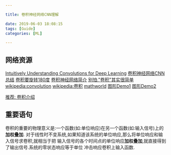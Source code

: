 ```yaml
---

title: 卷积神经网络CNN理解

date: 2019-06-03 18:08:15
tags: [Guide]
categories: [ML]

---
```



## 网络资源

[Intuitively Understanding Convolutions for Deep Learning][1]
[卷积神经网络CNN总结][2]
[卷积要旋转180度][3]
[卷积神经网络简介][4]
[别怕,"卷积"其实很简单][5]
[wikipedia:convolution][6]
[wikipedia:卷积][7]
[mathworld][8]
[图形Demo1][9]
[图形Demo2][10]

[推荐: 卷积介绍][100]

[1]:https://towardsdatascience.com/intuitively-understanding-convolutions-for-deep-learning-1f6f42faee1
[2]:https://www.cnblogs.com/skyfsm/p/6790245.html
[3]:https://blog.csdn.net/leadai/article/details/83353470
[4]:https://zhuanlan.zhihu.com/p/25249694
[5]:https://blog.csdn.net/qq_39521554/article/details/79083864
[6]:https://en.wikipedia.org/wiki/Convolution
[7]:https://zh.wikipedia.org/wiki/%E5%8D%B7%E7%A7%AF
[8]:http://mathworld.wolfram.com/Convolution.html
[9]:https://lpsa.swarthmore.edu/Convolution/CI.html
[10]:https://phiresky.github.io/convolution-demo/

[100]:https://lpsa.swarthmore.edu/Convolution/Convolution.html

<!-- more -->

## 重要语句

卷积的重要的物理意义是:一个函数(如:单位响应)在另一个函数(如:输入信号)上的**加权叠加**.
对于线性时不变系统,如果知道该系统的单位响应,那么将单位响应和输入信号求卷积,就相当于把
输入信号的各个时间点的单位响应**加权叠加**,就直接得到了输出信号.系统的零状态响应等于单位
冲击响应卷积上输入函数.
